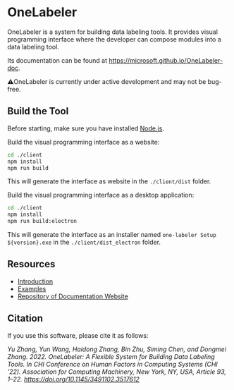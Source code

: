 # OneLabeler

OneLabeler is a system for building data labeling tools.
It provides visual programming interface where the developer can compose modules into a data labeling tool.

Its documentation can be found at <https://microsoft.github.io/OneLabeler-doc>.

⚠️OneLabeler is currently under active development and may not be bug-free.

## Build the Tool

Before starting, make sure you have installed [Node.js](https://nodejs.org/).

Build the visual programming interface as a website:

```bash
cd ./client
npm install
npm run build
```

This will generate the interface as website in the `./client/dist` folder.


Build the visual programming interface as a desktop application:

```bash
cd ./client
npm install
npm run build:electron
```

This will generate the interface as an installer named `one-labeler Setup ${version}.exe` in the `./client/dist_electron` folder.

## Resources

- [Introduction](https://microsoft.github.io/OneLabeler-doc/#what-is-onelabeler)
- [Examples](https://microsoft.github.io/OneLabeler-doc/gallery.html)
- [Repository of Documentation Website](https://github.com/microsoft/OneLabeler-doc)

## Citation

If you use this software, please cite it as follows:

*Yu Zhang, Yun Wang, Haidong Zhang, Bin Zhu, Siming Chen, and Dongmei Zhang. 2022. OneLabeler: A Flexible System for Building Data Labeling Tools. In CHI Conference on Human Factors in Computing Systems (CHI '22). Association for Computing Machinery, New York, NY, USA, Article 93, 1–22. https://doi.org/10.1145/3491102.3517612*
